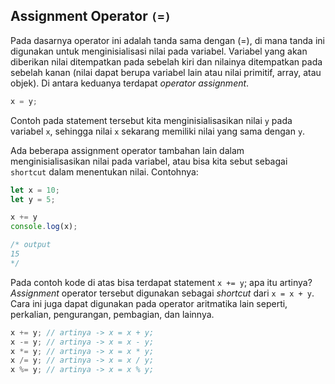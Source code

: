 ## Assignment Operator `(=)`

Pada dasarnya operator ini adalah tanda sama dengan (=), di mana tanda ini digunakan untuk menginisialisasi nilai pada variabel. Variabel yang akan diberikan nilai ditempatkan pada sebelah kiri dan nilainya ditempatkan pada sebelah kanan (nilai dapat berupa variabel lain atau nilai primitif, array, atau objek). Di antara keduanya terdapat *operator assignment*.

```javascript
x = y;
```

Contoh pada statement tersebut kita menginisialisasikan nilai `y` pada variabel `x`, sehingga nilai `x` sekarang memiliki nilai yang sama dengan `y`.

Ada beberapa assignment operator tambahan lain dalam menginisialisasikan nilai pada variabel, atau bisa kita sebut sebagai `shortcut` dalam menentukan nilai. Contohnya:

```javascript
let x = 10;
let y = 5;

x += y
console.log(x);

/* output
15
*/
```

Pada contoh kode di atas bisa terdapat statement `x += y`; apa itu artinya? *Assignment* operator tersebut digunakan sebagai *shortcut* dari `x = x + y`. Cara ini juga dapat digunakan pada operator aritmatika lain seperti, perkalian, pengurangan, pembagian, dan lainnya.

```javascript
x += y; // artinya -> x = x + y;
x -= y; // artinya -> x = x - y;
x *= y; // artinya -> x = x * y;
x /= y; // artinya -> x = x / y;
x %= y; // artinya -> x = x % y;
```

